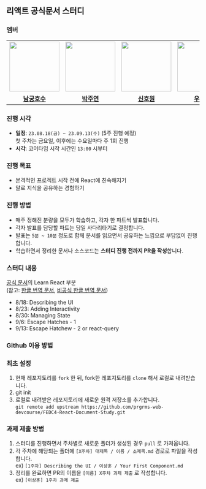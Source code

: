 ## 리액트 공식문서 스터디

### 멤버
<table>
 <tr>
    <td align="center"><a href="https://github.com/from1to2"><img src="https://avatars.githubusercontent.com/from1to2" width="130px;" alt=""></a></td>
    <td align="center"><a href="https://github.com/juyeon-park"><img src="https://avatars.githubusercontent.com/juyeon-park" width="130px;" alt=""></a></td>
    <td align="center"><a href="https://github.com/Howon-Shin"><img src="https://avatars.githubusercontent.com/Howon-Shin" width="130px;" alt=""></a></td>
    <td align="center"><a href="https://github.com/Eosdia"><img src="https://avatars.githubusercontent.com/Eosdia" width="130px;" alt=""></a></td>
    <td align="center"><a href="https://github.com/bbearcookie"><img src="https://avatars.githubusercontent.com/bbearcookie" width="130px;" alt=""></a></td>
  </tr>
  <tr>
    <td align="center"><a href="https://github.com/from1to2"><b>남궁호수</b></a></td>
    <td align="center"><a href="https://github.com/juyeon-park"><b>박주연</b></a></td>
    <td align="center"><a href="https://github.com/Howon-Shin"><b>신호원<b></b></a></td>
    <td align="center"><a href="https://github.com/Eosdia"><b>우현지</b></a></td>
    <td align="center"><a href="https://github.com/bbearcookie"><b>이상훈</b></a></td>
  </tr>
</table>


### 진행 시각
- **일정**: `23.08.18(금) ~ 23.09.13(수)` (5주 진행 예정)  
첫 주차는 금요일, 이후에는 수요일마다 주 1회 진행
- **시각**: 코어타임 시작 시간인 `13:00` 시부터

### 진행 목표
- 본격적인 프로젝트 시작 전에 React에 친숙해지기  
- 말로 지식을 공유하는 경험하기  

### 진행 방법
- 매주 정해진 분량을 모두가 학습하고, 각자 한 파트씩 발표합니다.  
- 각자 발표를 담당할 파트는 당일 사다리타기로 결정합니다.  
- 발표는 `5분 ~ 10분` 정도로 함께 문서를 읽으면서 공유하는 느낌으로 부담없이 진행합니다.  
- 학습하면서 정리한 문서나 소스코드는 **스터디 진행 전까지 PR을 작성**합니다.  

### 스터디 내용
[공식 문서](https://react.dev/)의 Learn React 부분  
(참고: [한글 번역 문서](https://ko.react.dev/), [비공식 한글 번역 문서](https://react-ko.dev/))  

- 8/18: Describing the UI
- 8/23: Adding Interactivity
- 8/30: Managing State
- 9/6: Escape Hatches - 1
- 9/13: Escape Hatchew - 2 or react-query

### Github 이용 방법
### 최초 설정
1. 현재 레포지토리를 `fork` 한 뒤, fork한 레포지토리를 `clone` 해서 로컬로 내려받습니다.
2. git init
3. 로컬로 내려받은 레포지토리에 새로운 원격 저장소를 추가합니다.  
`git remote add upstream https://github.com/prgrms-web-devcourse/FEDC4-React-Document-Study.git`  

### 과제 제출 방법
1. 스터디를 진행하면서 주차별로 새로운 폴더가 생성된 경우 `pull` 로 가져옵니다.  
2. 각 주차에 해당되는 폴더에 `[X주차] 대제목 / 이름 / 소제목.md` 경로로 파일을 작성합니다.  
ex) `[1주차] Describing the UI / 이상훈 / Your First Component.md`  
3. 정리를 완료하면 PR의 이름을 `[이름] X주차 과제 제출` 로 작성합니다.  
ex) `[이상훈] 1주차 과제 제출`  

